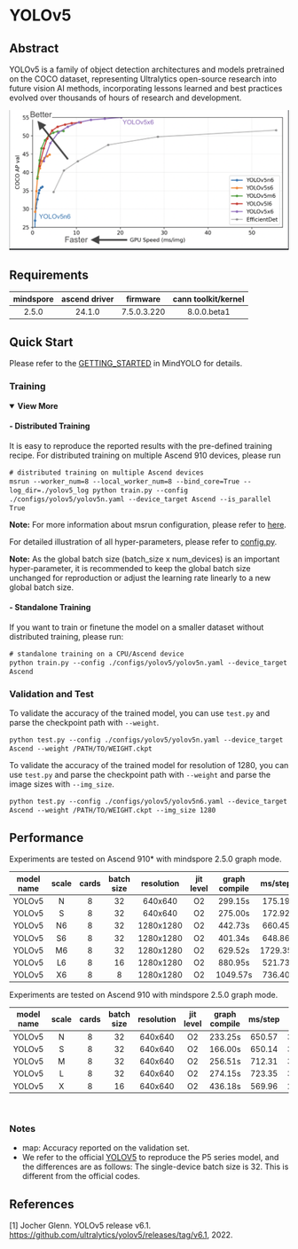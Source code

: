# YOLOv5

## Abstract
YOLOv5 is a family of object detection architectures and models pretrained on the COCO dataset, representing Ultralytics open-source research into future vision AI methods, incorporating lessons learned and best practices evolved over thousands of hours of research and development.
<div align=center>
<img src="https://raw.githubusercontent.com/zhanghuiyao/pics/main/mindyolo20230407113509.png"/>
</div>

## Requirements

| mindspore | ascend driver | firmware     | cann toolkit/kernel |
| :-------: | :-----------: | :----------: |:-------------------:|
|   2.5.0   |    24.1.0     | 7.5.0.3.220  |     8.0.0.beta1     |

## Quick Start

Please refer to the [GETTING_STARTED](https://github.com/mindspore-lab/mindyolo/blob/master/GETTING_STARTED.md) in MindYOLO for details.

### Training

<details open>
<summary><b>View More</b></summary>

#### - Distributed Training

It is easy to reproduce the reported results with the pre-defined training recipe. For distributed training on multiple Ascend 910 devices, please run
```shell
# distributed training on multiple Ascend devices
msrun --worker_num=8 --local_worker_num=8 --bind_core=True --log_dir=./yolov5_log python train.py --config ./configs/yolov5/yolov5n.yaml --device_target Ascend --is_parallel True
```

**Note:** For more information about msrun configuration, please refer to [here](https://www.mindspore.cn/docs/en/r2.5.0/model_train/parallel/msrun_launcher.html).

For detailed illustration of all hyper-parameters, please refer to [config.py](https://github.com/mindspore-lab/mindyolo/blob/master/mindyolo/utils/config.py).

**Note:**  As the global batch size  (batch_size x num_devices) is an important hyper-parameter, it is recommended to keep the global batch size unchanged for reproduction or adjust the learning rate linearly to a new global batch size.

#### - Standalone Training

If you want to train or finetune the model on a smaller dataset without distributed training, please run:

```shell
# standalone training on a CPU/Ascend device
python train.py --config ./configs/yolov5/yolov5n.yaml --device_target Ascend
```

</details>

### Validation and Test

To validate the accuracy of the trained model, you can use `test.py` and parse the checkpoint path with `--weight`.

```
python test.py --config ./configs/yolov5/yolov5n.yaml --device_target Ascend --weight /PATH/TO/WEIGHT.ckpt
```

To validate the accuracy of the trained model for resolution of 1280, you can use `test.py` and parse the checkpoint path with `--weight` and parse the image sizes with `--img_size`.
```
python test.py --config ./configs/yolov5/yolov5n6.yaml --device_target Ascend --weight /PATH/TO/WEIGHT.ckpt --img_size 1280
```

## Performance

Experiments are tested on Ascend 910* with mindspore 2.5.0 graph mode.

| model name   |  scale  | cards  | batch size | resolution |  jit level  | graph compile | ms/step  | img/s  |  map  |           recipe           |                                                      weight                                                       |
|  :--------:  |  :---:  |  :---: |   :---:    |   :---:    |    :---:    |     :---:     |   :---:  | :---:  |:-----:|           :---:            |:-----------------------------------------------------------------------------------------------------------------:|
|   YOLOv5     |    N    |    8   |    32      |  640x640   |     O2      |    299.15s    | 175.19  | 1461.27 | 27.4% |   [yaml](./yolov5n.yaml)   | [weights](https://download-mindspore.osinfra.cn/toolkits/mindyolo/yolov5/yolov5n_300e_mAP273-bedf9a93-910v2.ckpt) |
|   YOLOv5     |    S    |    8   |    32      |  640x640   |     O2      |    275.00s    | 172.92  | 1480.45 | 37.6% |   [yaml](./yolov5s.yaml)   | [weights](https://download-mindspore.osinfra.cn/toolkits/mindyolo/yolov5/yolov5s_300e_mAP376-df4a45b6-910v2.ckpt) |
|   YOLOv5     |    N6    |   8   |    32      |  1280x1280 |     O2      |    442.73s    | 660.45  | 387.61  | 35.7% |   [yaml](./yolov5n6.yaml)   | [weights](https://download-mindspore.osinfra.cn/toolkits/mindyolo/yolov5/yolov5n6_300e_mAP357-49d91077.ckpt) |
|   YOLOv5     |    S6    |   8   |    32      |  1280x1280 |     O2      |    401.34s    | 648.86  | 394.54  | 44.4% |   [yaml](./yolov5s6.yaml)   | [weights](https://download-mindspore.osinfra.cn/toolkits/mindyolo/yolov5/yolov5s6_300e_mAP444-aeaffe77.ckpt) |
|   YOLOv5     |    M6    |   8   |    32      |  1280x1280 |     O2      |    629.52s    | 1729.35 | 148.03  | 51.1% |   [yaml](./yolov5m6.yaml)   | [weights](https://download-mindspore.osinfra.cn/toolkits/mindyolo/yolov5/yolov5m6_300e_mAP511-025d9536.ckpt) |
|   YOLOv5     |    L6    |   8   |    16      |  1280x1280 |     O2      |    880.95s    | 521.73  | 245.33  | 53.6% |   [yaml](./yolov5l6.yaml)   | [weights](https://download-mindspore.osinfra.cn/toolkits/mindyolo/yolov5/yolov5l6_300e_mAP536-617a1cc1.ckpt) |
|   YOLOv5     |    X6    |   8   |    8       |  1280x1280 |     O2      |    1049.57s   | 736.40  | 86.91   | 54.5% |   [yaml](./yolov5x6.yaml)   | [weights](https://download-mindspore.osinfra.cn/toolkits/mindyolo/yolov5/yolov5x6_300e_mAP545-81ebdca9.ckpt) |


Experiments are tested on Ascend 910 with mindspore 2.5.0 graph mode.

|  model name  |  scale  | cards  | batch size | resolution |  jit level  | graph compile | ms/step | img/s  |  map  |           recipe           |                                               weight                                                |
|  :--------:  |  :---:  |  :---: |    :---:   |   :---:    |    :---:    |     :---:     |  :---:  | :---:  |:-----:|           :---:            |:---------------------------------------------------------------------------------------------------:|
|   YOLOv5     |    N    |    8   |    32      |  640x640   |     O2      |    233.25s    | 650.57  | 393.50 | 27.3% |   [yaml](./yolov5n.yaml)   | [weights](https://download.mindspore.cn/toolkits/mindyolo/yolov5/yolov5n_300e_mAP273-9b16bd7b.ckpt) |
|   YOLOv5     |    S    |    8   |    32      |  640x640   |     O2      |    166.00s    | 650.14  | 393.76 | 37.6% |   [yaml](./yolov5s.yaml)   | [weights](https://download.mindspore.cn/toolkits/mindyolo/yolov5/yolov5s_300e_mAP376-860bcf3b.ckpt) |
|   YOLOv5     |    M    |    8   |    32      |  640x640   |     O2      |    256.51s    | 712.31  | 359.39 | 44.9% |   [yaml](./yolov5m.yaml)   | [weights](https://download.mindspore.cn/toolkits/mindyolo/yolov5/yolov5m_300e_mAP449-e7bbf695.ckpt) |
|   YOLOv5     |    L    |    8   |    32      |  640x640   |     O2      |    274.15s    | 723.35  | 353.91 | 48.5% |   [yaml](./yolov5l.yaml)   | [weights](https://download.mindspore.cn/toolkits/mindyolo/yolov5/yolov5l_300e_mAP485-a28bce73.ckpt) |
|   YOLOv5     |    X    |    8   |    16      |  640x640   |     O2      |    436.18s    | 569.96  | 224.58 | 50.5% |   [yaml](./yolov5x.yaml)   | [weights](https://download.mindspore.cn/toolkits/mindyolo/yolov5/yolov5x_300e_mAP505-97d36ddc.ckpt) |


<br>

### Notes

- map: Accuracy reported on the validation set.
- We refer to the official [YOLOV5](https://github.com/ultralytics/yolov5) to reproduce the P5 series model, and the differences are as follows:
  The single-device batch size is 32. This is different from the official codes.


## References

<!--- Guideline: Citation format should follow GB/T 7714. -->
[1] Jocher Glenn. YOLOv5 release v6.1. https://github.com/ultralytics/yolov5/releases/tag/v6.1, 2022.
